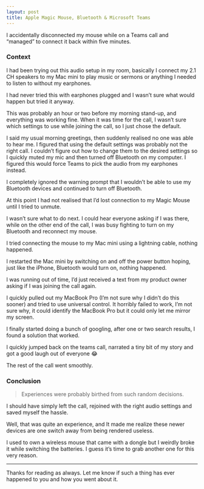 ```yaml
---
layout: post
title: Apple Magic Mouse, Bluetooth & Microsoft Teams
---
```


I accidentally disconnected my mouse while on a Teams call and “managed” to connect it back within five minutes. 

### Context 

I had been trying out this audio setup in my room, basically I connect my 2.1 CH speakers to my Mac mini to play music or sermons or anything I needed to listen to without my earphones. 

I had never tried this with earphones plugged and I wasn’t sure what would happen but tried it anyway. 

This was probably an hour or two before my morning stand-up, and everything was working fine. When it was time for the call, I wasn’t sure which settings to use while joining the call, so I just chose the default. 

I said my usual morning greetings, then suddenly realised no one was able to hear me. I figured that using the default settings was probably not the right call. I couldn’t figure out how to change them to the desired settings so I quickly muted my mic and then turned off Bluetooth on my computer. I figured this would force Teams to pick the audio from my earphones instead.

I completely ignored the warning prompt that I wouldn’t be able to use my Bluetooth devices and continued to turn off Bluetooth.

At this point I had not realised that I’d lost connection to my Magic Mouse until I tried to unmute. 

I wasn’t sure what to do next. I could hear everyone asking if I was there, while on the other end of the call, I was busy fighting to turn on my Bluetooth and reconnect my mouse.

I tried connecting the mouse to my Mac mini using a lightning cable, nothing happened.

I restarted the Mac mini by switching on and off the power button hoping, just like the iPhone, Bluetooth would turn on, nothing happened. 

I was running out of time, I’d just received a text from my product owner asking if I was joining the call again. 

I quickly pulled out my MacBook Pro (I’m not sure why I didn’t do this sooner) and tried to use universal control. It horribly failed to work, I’m not sure why, it could identify the MacBook Pro but it could only let me mirror my screen.

I finally started doing a bunch of googling, after one or two search results, I found a solution that worked.

I quickly jumped back on the teams call, narrated a tiny bit of my story and got a good laugh out of everyone 😂

The rest of the call went smoothly. 

### Conclusion 

> Experiences were probably birthed from such random decisions. 

I should have simply left the call, rejoined with the right audio settings and saved myself the hassle. 

Well, that was quite an experience, and It made me realize these newer devices are one switch away from being rendered useless.  

I used to own a wireless mouse that came with a dongle but I weirdly broke it while switching the batteries. I guess it’s time to grab another one for this very reason. 

---
Thanks for reading as always. Let me know if such a thing has ever happened to you and how you went  about it. 
